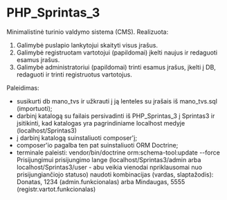 # PHP_Sprintas_3
Minimalistinė turinio valdymo sistema (CMS).
Realizuota:
1. Galimybė puslapio lankytojui skaityti visus įrašus.
2. Galimybė registruotam vartotojui (papildomai) įkelti naujus ir redaguoti esamus įrašus.
3. Galimybė administratoriui (papildomai) trinti esamus įrašus, įkelti į DB, redaguoti ir trinti registruotus vartotojus.

Paleidimas:
- susikurti db mano_tvs ir užkrauti į ją lenteles su įrašais iš mano_tvs.sql (importuoti);
- darbinį katalogą su failais persivadinti iš PHP_Sprintas_3 į Sprintas3 ir įsitikinti, kad katalogas yra pagrindiniame localhost medyje (localhost/Sprintas3)
- į darbinį katalogą suinstaliuoti composer'į;
- composer'io pagalba ten pat suinstaliuoti ORM Doctrine;
- terminale paleisti:
  vendor/bin/doctrine orm:schema-tool:update --force
Prisijungimui prisijungimo lange (localhost/Sprintas3/admin arba localhost/Sprintas3/user - abu veikia vienodai npriklausomai nuo prisijungiančiojo statuso) naudoti kombinacijas (vardas, slaptažodis):
Donatas, 1234 (admin.funkcionalas)
arba
Mindaugas, 5555 (registr.vartot.funkcionalas)

